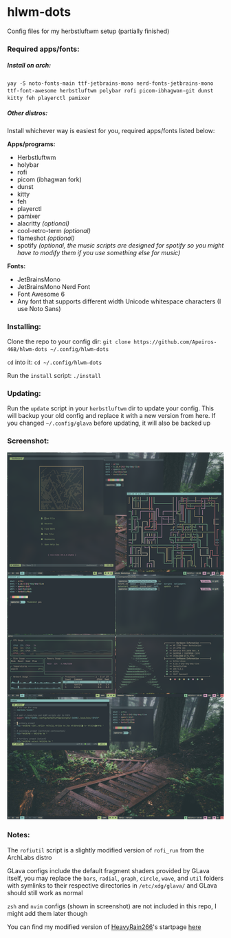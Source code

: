 # hlwm-dots
Config files for my herbstluftwm setup (partially finished)

### Required apps/fonts:

##### Install on arch:

`yay -S noto-fonts-main ttf-jetbrains-mono nerd-fonts-jetbrains-mono ttf-font-awesome herbstluftwm polybar rofi picom-ibhagwan-git dunst kitty feh playerctl pamixer`

##### Other distros:

Install whichever way is easiest for you, required apps/fonts listed below:

**Apps/programs:**

- Herbstluftwm
- holybar
- rofi
- picom (ibhagwan fork)
- dunst
- kitty
- feh
- playerctl
- pamixer
- alacritty *(optional)*
- cool-retro-term *(optional)*
- flameshot *(optional)*
- spotify *(optional, the music scripts are designed for spotify so you might have to modify them if you use something else for music)*

**Fonts:**

- JetBrainsMono
- JetBrainsMono Nerd Font
- Font Awesome 6
- Any font that supports different width Unicode whitespace characters (I use Noto Sans)

### Installing:

Clone the repo to your config dir: `git clone https://github.com/Apeiros-46B/hlwm-dots ~/.config/hlwm-dots`

`cd` into it: `cd ~/.config/hlwm-dots`

Run the `install` script: `./install`

### Updating:

Run the `update` script in your `herbstluftwm` dir to update your config. This will backup your old config and replace it with a new version from here. If you changed `~/.config/glava` before updating, it will also be backed up

### Screenshot:

![screenshot](misc/herbstluft_rice.png "Screenshot of my rice")

### Notes:

The `rofiutil` script is a slightly modified version of `rofi_run` from the ArchLabs distro

GLava configs include the default fragment shaders provided by GLava itself, you may replace the `bars`, `radial`, `graph`, `circle`, `wave`, and `util` folders with symlinks to their respective directories in `/etc/xdg/glava/` and GLava should still work as normal

`zsh` and `nvim` configs (shown in screenshot) are not included in this repo, I might add them later though

You can find my modified version of [HeavyRain266](https://github.com/HeavyRain266)'s startpage [here](https://github.com/Apeiros-46B/startpage)
